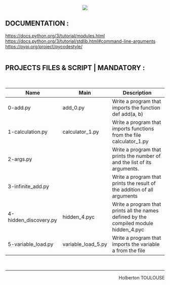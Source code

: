 <p align="center">
        <img src="https://capsule-render.vercel.app/api?type=waving&color=auto&height=250&section=header&text=PYTHON%20import%20modules&fontSize=70&animation=fadeIn&fontAlignY=38&desc=SECOND%20Semester%20|%2007/25%20PROJET%20Python&descAlignY=51&descAlign=62">
</p>

## DOCUMENTATION :  

https://docs.python.org/3/tutorial/modules.html   
https://docs.python.org/3/tutorial/stdlib.html#command-line-arguments  
https://pypi.org/project/pycodestyle/  
<br/>
 
 
## PROJECTS FILES & SCRIPT | MANDATORY :
<br/>

| Name             | Main | Description       | 
| ---------------- |------|--------------|
| 0-add.py |add_0.py |Write a program that imports the function def add(a, b)
| 1-calculation.py |calculator_1.py |Write a program that imports functions from the file calculator_1.py
| 2-args.py | | Write a program that prints the number of and the list of its arguments.
| 3-infinite_add.py | | Write a program that prints the result of the addition of all arguments
| 4-hidden_discovery.py |hidden_4.pyc |Write a program that prints all the names defined by the compiled module hidden_4.pyc 
| 5-variable_load.py |variable_load_5.py |Write a program that imports the variable a from the file

<br/><hr>
<p align="right">Holberton TOULOUSE</p>